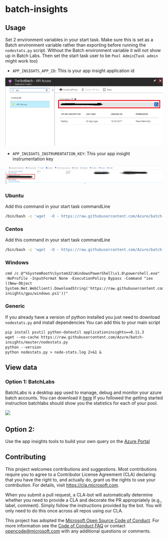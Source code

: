 # batch-insights

## Usage
Set 2 environment variables in your start task.  Make sure this is set as a Batch environment variable rather than exporting before running the `nodestats.py` script.  Without the Batch environment variable it will not show up in Batch Labs. Then set the start task user to be `Pool Admin`(`Task admin` might work too)

 * `APP_INSIGHTS_APP_ID`: This is your app insight application id

![](docs/images/app-id.png)

 * `APP_INSIGHTS_INSTRUMENTATION_KEY`: This your app insight instrumentation key

![](docs/images/inst-key.png)

### Ubuntu
Add this command in your start task commandLine
```bash
/bin/bash -c 'wget  -O - https://raw.githubusercontent.com/Azure/batch-insights/master/ubuntu.sh | bash'
```

### Centos
Add this command in your start task commandLine
```bash
/bin/bash -c 'wget  -O - https://raw.githubusercontent.com/Azure/batch-insights/master/centos.sh | bash'
```
### Windows

```batch
cmd /c @"%SystemRoot%\System32\WindowsPowerShell\v1.0\powershell.exe" -NoProfile -InputFormat None -ExecutionPolicy Bypass -Command "iex ((New-Object System.Net.WebClient).DownloadString('https://raw.githubusercontent.com/smith1511/batch-insights/gpu/windows.ps1'))"

```
### Generic
If you already have a version of python installed you just need to download `nodestats.py` and install dependencies
You can add this to your main script
```
pip install psutil python-dateutil applicationinsights==0.11.3
wget --no-cache https://raw.githubusercontent.com/Azure/batch-insights/master/nodestats.py
python --version
python nodestats.py > node-stats.log 2>&1 &
```

## View data

### Option 1: BatchLabs
BatchLabs is a desktop app used to manage, debug and monitor your azure batch accounts. You can download it [here](https://azure.github.io/BatchLabs)
If you followed the getting started instruction batchlabs should show you the statistics for each of your pool.

![](docs/images/batchlabs.png)

## Option 2:
Use the app insights tools to build your own query on the [Azure Portal](https://ms.portal.azure.com/#blade/HubsExtension/Resources/resourceType/microsoft.insights%2Fcomponents)

## Contributing

This project welcomes contributions and suggestions.  Most contributions require you to agree to a
Contributor License Agreement (CLA) declaring that you have the right to, and actually do, grant us
the rights to use your contribution. For details, visit https://cla.microsoft.com.

When you submit a pull request, a CLA-bot will automatically determine whether you need to provide
a CLA and decorate the PR appropriately (e.g., label, comment). Simply follow the instructions
provided by the bot. You will only need to do this once across all repos using our CLA.

This project has adopted the [Microsoft Open Source Code of Conduct](https://opensource.microsoft.com/codeofconduct/).
For more information see the [Code of Conduct FAQ](https://opensource.microsoft.com/codeofconduct/faq/) or
contact [opencode@microsoft.com](mailto:opencode@microsoft.com) with any additional questions or comments.
